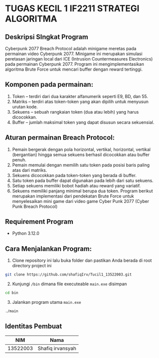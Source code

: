 # TUGAS KECIL 1 IF2211 STRATEGI ALGORITMA

## Deskripsi SIngkat Program

Cyberpunk 2077 Breach Protocol adalah minigame meretas pada permainan video Cyberpunk 2077. Minigame ini merupakan simulasi peretasan jaringan local dari ICE (Intrusion Countermeasures Electronics) pada permainan Cyberpunk 2077. Program ini mengimplementasikan algoritma Brute Force untuk mencari buffer dengan reward tertinggi.

## Komponen pada permainan:

1. Token – terdiri dari dua karakter alfanumerik seperti E9, BD, dan 55.
2. Matriks – terdiri atas token-token yang akan dipilih untuk menyusun urutan kode.
3. Sekuens – sebuah rangkaian token (dua atau lebih) yang harus dicocokkan.
4. Buffer – jumlah maksimal token yang dapat disusun secara sekuensial.
   
## Aturan permainan Breach Protocol:

1. Pemain bergerak dengan pola horizontal, vertikal, horizontal, vertikal (bergantian) hingga
semua sekuens berhasil dicocokkan atau buffer penuh.
2. Pemain memulai dengan memilih satu token pada posisi baris paling atas dari matriks.
3. Sekuens dicocokkan pada token-token yang berada di buffer.
4. Satu token pada buffer dapat digunakan pada lebih dari satu sekuens.
5. Setiap sekuens memiliki bobot hadiah atau reward yang variatif.
6. Sekuens memiliki panjang minimal berupa dua token.
Program berikut merupakan implementasi dari pendekatan Brute Force untuk menyelesaikan mini game dari video game Cyber Punk 2077 (Cyber Punk Breach Protocol)

## Requirement Program

- Python 3.12.0

## Cara Menjalankan Program:

1. Clone repository ini lalu buka folder dan pastikan Anda berada di root directory project ini

```bash
git clone https://github.com/shafiqIrv/Tucil1_13522003.git
```

2. Kunjungi `/bin` dimana file executeable `main.exe` disimpan

```bash
cd bin
```

3. Jalankan program utama `main.exe`

```bash
./main
```

## Identitas Pembuat

|   NIM    |        Nama         |
| :------: | :-----------------: |
| 13522003 | Shafiq irvansyah |
